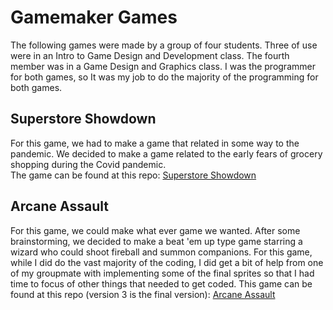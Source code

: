# Gamemaker Games

The following games were made by a group of four students. 
Three of use were in an Intro to Game Design and Development class.
The fourth member was in a Game Design and Graphics class. 
I was the programmer for both games, so It was my job to do the majority of the programming for both games.
  
## Superstore Showdown
For this game, we had to make a game that related in some way to the pandemic.
We decided to make a game related to the early fears of grocery shopping during the Covid pandemic.  
The game can be found at this repo: [Superstore Showdown](https://github.com/hcoconnor/SuperstoreShowdown)

## Arcane Assault
For this game, we could make what ever game we wanted. 
After some brainstorming, we decided to make a beat 'em up type game starring a wizard who could shoot fireball and summon companions.
For this game, while I did do the vast majority of the coding, I did get a bit of help from one of my groupmate with implementing some of the final sprites 
so that I had time to focus of other things that needed to get coded.
This game can be found at this repo (version 3 is the final version): [Arcane Assault](https://github.com/hcoconnor/ArcaneAssault)

